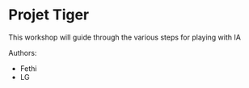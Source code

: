 # Projet Tiger

This workshop will guide through the various steps for playing with IA

Authors:

- Fethi
- LG